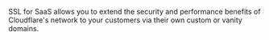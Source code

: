 SSL for SaaS allows you to extend the security and performance benefits of Cloudflare's network to your customers via their own custom or vanity domains.